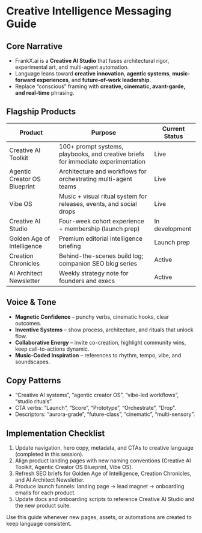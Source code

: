 ﻿# Creative Intelligence Messaging Guide

## Core Narrative
- FrankX.ai is a **Creative AI Studio** that fuses architectural rigor, experimental art, and multi-agent automation.
- Language leans toward **creative innovation**, **agentic systems**, **music-forward experiences**, and **future-of-work leadership**.
- Replace “conscious” framing with **creative, cinematic, avant-garde, and real-time** phrasing.

## Flagship Products
| Product | Purpose | Current Status |
| --- | --- | --- |
| Creative AI Toolkit | 100+ prompt systems, playbooks, and creative briefs for immediate experimentation | Live |
| Agentic Creator OS Blueprint | Architecture and workflows for orchestrating multi-agent teams | Live |
| Vibe OS | Music + visual ritual system for releases, events, and social drops | Live |
| Creative AI Studio | Four-week cohort experience + membership (launch prep) | In development |
| Golden Age of Intelligence | Premium editorial intelligence briefing | Launch prep |
| Creation Chronicles | Behind-the-scenes build log; companion SEO blog series | Active |
| AI Architect Newsletter | Weekly strategy note for founders and execs | Active |

## Voice & Tone
- **Magnetic Confidence** – punchy verbs, cinematic hooks, clear outcomes.
- **Inventive Systems** – show process, architecture, and rituals that unlock flow.
- **Collaborative Energy** – invite co-creation, highlight community wins, keep call-to-actions dynamic.
- **Music-Coded Inspiration** – references to rhythm, tempo, vibe, and soundscapes.

## Copy Patterns
- “Creative AI systems”, “agentic creator OS”, “vibe-led workflows”, “studio rituals”.
- CTA verbs: “Launch”, “Score”, “Prototype”, “Orchestrate”, “Drop”.
- Descriptors: “aurora-grade”, “future-class”, “cinematic”, “multi-sensory”.

## Implementation Checklist
1. Update navigation, hero copy, metadata, and CTAs to creative language (completed in this session).
2. Align product landing pages with new naming conventions (Creative AI Toolkit, Agentic Creator OS Blueprint, Vibe OS).
3. Refresh SEO briefs for Golden Age of Intelligence, Creation Chronicles, and AI Architect Newsletter.
4. Produce launch funnels: landing page → lead magnet → onboarding emails for each product.
5. Update docs and onboarding scripts to reference Creative AI Studio and the new product suite.

Use this guide whenever new pages, assets, or automations are created to keep language consistent.
